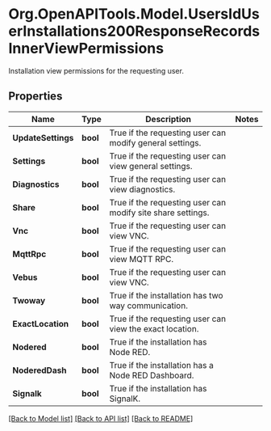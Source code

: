 # Org.OpenAPITools.Model.UsersIdUserInstallations200ResponseRecordsInnerViewPermissions
Installation view permissions for the requesting user.

## Properties

Name | Type | Description | Notes
------------ | ------------- | ------------- | -------------
**UpdateSettings** | **bool** | True if the requesting user can modify general settings. | 
**Settings** | **bool** | True if the requesting user can view general settings. | 
**Diagnostics** | **bool** | True if the requesting user can view diagnostics. | 
**Share** | **bool** | True if the requesting user can modify site share settings. | 
**Vnc** | **bool** | True if the requesting user can view VNC. | 
**MqttRpc** | **bool** | True if the requesting user can view MQTT RPC. | 
**Vebus** | **bool** | True if the requesting user can view VNC. | 
**Twoway** | **bool** | True if the installation has two way communication. | 
**ExactLocation** | **bool** | True if the requesting user can view the exact location. | 
**Nodered** | **bool** | True if the installation has Node RED. | 
**NoderedDash** | **bool** | True if the installation has a Node RED Dashboard. | 
**Signalk** | **bool** | True if the installation has SignalK. | 

[[Back to Model list]](../../README.md#documentation-for-models) [[Back to API list]](../../README.md#documentation-for-api-endpoints) [[Back to README]](../../README.md)

